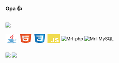 ### Opa 👍

##
<div>
  <a href="https://github.com/MuriloSchneiderS"/>
  <img width="50%" src="https://github-readme-stats.vercel.app/api/top-langs/?username=MuriloSchneiderS&hide_progress=true&theme=dark"/></a>
</div>
<div style="display: inline_block"><br>
  <img align="center" alt="Mrl-Js" height="30" width="40" src="https://raw.githubusercontent.com/devicons/devicon/master/icons/java/java-original.svg">
  <img align="center" alt="Mrl-HTML" height="30" width="40" src="https://raw.githubusercontent.com/devicons/devicon/master/icons/html5/html5-original.svg">
  <img align="center" alt="Mrl-CSS" height="30" width="40" src="https://raw.githubusercontent.com/devicons/devicon/master/icons/css3/css3-original.svg">
  <img align="center" alt="Mrl-Js" height="30" width="40" src="https://raw.githubusercontent.com/devicons/devicon/master/icons/javascript/javascript-plain.svg">
  <img align="center" alt="Mrl-php" height="40" width="50" src="https://cdn.jsdelivr.net/gh/devicons/devicon/icons/php/php-plain.svg"/>
  <img align="center" alt="Mrl-MySQL" height="40" width="50" src="https://cdn.jsdelivr.net/gh/devicons/devicon/icons/mysql/mysql-original-wordmark.svg" />
</div>


##

<div>
  <a href="https://www.linkedin.com/in/murilo-schneider-santos-536a92265" target="_blank"><img src="https://img.shields.io/badge/-LinkedIn-%230077B5?style=for-the-badge&logo=linkedin&logoColor=white" target="_blank"></a> 
  <a href = "mailto:muriloschneidersantos@gmail.com"><img src="https://img.shields.io/badge/-Gmail-%23333?style=for-the-badge&logo=gmail&logoColor=white" target="_blank"></a>
</div>
